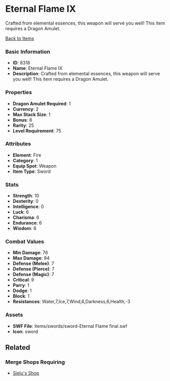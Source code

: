# Eternal Flame IX

Crafted from elemental essences, this weapon will serve you well!  This item requires a Dragon Amulet.

[Back to Items](../items.md)

### Basic Information

- **ID**: 8318
- **Name**: Eternal Flame IX
- **Description**: Crafted from elemental essences, this weapon will serve you well!  This item requires a Dragon Amulet.

### Properties

- **Dragon Amulet Required**: 1
- **Currency**: 2
- **Max Stack Size**: 1
- **Bonus**: 8
- **Rarity**: 25
- **Level Requirement**: 75

### Attributes

- **Element**: Fire
- **Category**: 1
- **Equip Spot**: Weapon
- **Item Type**: Sword

### Stats

- **Strength**: 10
- **Dexterity**: 0
- **Intelligence**: 0
- **Luck**: 6
- **Charisma**: 6
- **Endurance**: 6
- **Wisdom**: 6

### Combat Values

- **Min Damage**: 76
- **Max Damage**: 94
- **Defense (Melee)**: 7
- **Defense (Pierce)**: 7
- **Defense (Magic)**: 7
- **Critical**: 9
- **Parry**: 1
- **Dodge**: 1
- **Block**: 1
- **Resistances**: Water,7,Ice,7,Wind,6,Darkness,6,Health,-3

### Assets

- **SWF File**: items/swords/sword-Eternal Flame final.swf
- **Icon**: sword

## Related

### Merge Shops Requiring

- [Sielu's Shop](../merge-shops/127-sielu-s-shop.md)

